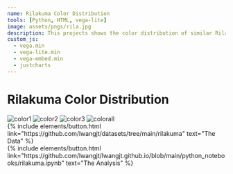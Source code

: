 ```yaml
---
name: Rilakuma Color Distribution
tools: [Python, HTML, vega-lite]
image: assets/pngs/rila.jpg
description: This projects shows the color distribution of similar Rilakuma pictures.
custom_js:
  - vega.min
  - vega-lite.min
  - vega-embed.min
  - justcharts
--- 
```



# Rilakuma Color Distribution

<img src="{{ site.baseurl }}/assets/pngs/color1.png" alt="color1">

<img src="{{ site.baseurl }}/assets/pngs/color2.png" alt="color2">

<img src="{{ site.baseurl }}/assets/pngs/color3.png" alt="color3">

<img src="{{ site.baseurl }}/assets/pngs/colorall.png" alt="colorall">
<!-- these are written in a combo of html and liquid --> 


<div class="left">
{% include elements/button.html link="https://github.com/lwangjt/datasets/tree/main/rilakuma" text="The Data" %}
</div>

<div class="right">
{% include elements/button.html link="https://github.com/lwangjt/lwangjt.github.io/blob/main/python_notebooks/rilakuma.ipynb" text="The Analysis" %}
</div>


